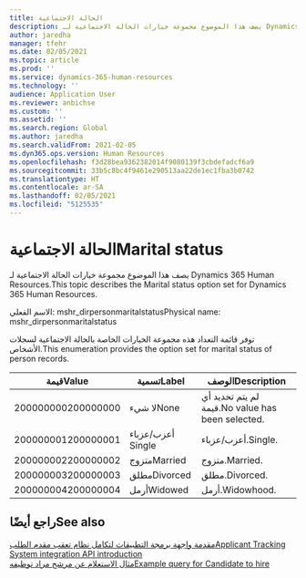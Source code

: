 ```yaml
---
title: الحالة الاجتماعية
description: يصف هذا الموضوع مجموعة خيارات الحالة الاجتماعية لـ Dynamics 365 Human Resources.
author: jaredha
manager: tfehr
ms.date: 02/05/2021
ms.topic: article
ms.prod: ''
ms.service: dynamics-365-human-resources
ms.technology: ''
audience: Application User
ms.reviewer: anbichse
ms.custom: ''
ms.assetid: ''
ms.search.region: Global
ms.author: jaredha
ms.search.validFrom: 2021-02-05
ms.dyn365.ops.version: Human Resources
ms.openlocfilehash: f3d28bea9362382014f9080139f3cbdefadcf6a9
ms.sourcegitcommit: 33b5c8bc4f9461e290513aa22de1ec1fba3b0742
ms.translationtype: HT
ms.contentlocale: ar-SA
ms.lasthandoff: 02/05/2021
ms.locfileid: "5125535"
---
```

# <a name="marital-status"></a><span data-ttu-id="3fddd-103">الحالة الاجتماعية</span><span class="sxs-lookup"><span data-stu-id="3fddd-103">Marital status</span></span>

<span data-ttu-id="3fddd-104">يصف هذا الموضوع مجموعة خيارات الحالة الاجتماعية لـ Dynamics 365 Human Resources.</span><span class="sxs-lookup"><span data-stu-id="3fddd-104">This topic describes the Marital status option set for Dynamics 365 Human Resources.</span></span>

<span data-ttu-id="3fddd-105">الاسم الفعلي: mshr_dirpersonmaritalstatus</span><span class="sxs-lookup"><span data-stu-id="3fddd-105">Physical name: mshr_dirpersonmaritalstatus</span></span>

<span data-ttu-id="3fddd-106">توفر قائمة التعداد هذه مجموعة الخيارات الخاصة بالحالة الاجتماعية لسجلات الأشخاص.</span><span class="sxs-lookup"><span data-stu-id="3fddd-106">This enumeration provides the option set for marital status of person records.</span></span>

| <span data-ttu-id="3fddd-107">قيمة</span><span class="sxs-lookup"><span data-stu-id="3fddd-107">Value</span></span> | <span data-ttu-id="3fddd-108">تسمية</span><span class="sxs-lookup"><span data-stu-id="3fddd-108">Label</span></span> | <span data-ttu-id="3fddd-109">الوصف</span><span class="sxs-lookup"><span data-stu-id="3fddd-109">Description</span></span> |
| --- | --- | --- |
| <span data-ttu-id="3fddd-110">200000000</span><span class="sxs-lookup"><span data-stu-id="3fddd-110">200000000</span></span> | <span data-ttu-id="3fddd-111">لا شيء</span><span class="sxs-lookup"><span data-stu-id="3fddd-111">None</span></span> | <span data-ttu-id="3fddd-112">لم يتم تحديد أي قيمة.</span><span class="sxs-lookup"><span data-stu-id="3fddd-112">No value has been selected.</span></span>
| <span data-ttu-id="3fddd-113">200000001</span><span class="sxs-lookup"><span data-stu-id="3fddd-113">200000001</span></span> | <span data-ttu-id="3fddd-114">أعزب/عزباء </span><span class="sxs-lookup"><span data-stu-id="3fddd-114">Single</span></span> | <span data-ttu-id="3fddd-115">أعزب/عزباء.</span><span class="sxs-lookup"><span data-stu-id="3fddd-115">Single.</span></span> |
| <span data-ttu-id="3fddd-116">200000002</span><span class="sxs-lookup"><span data-stu-id="3fddd-116">200000002</span></span> | <span data-ttu-id="3fddd-117">متزوج</span><span class="sxs-lookup"><span data-stu-id="3fddd-117">Married</span></span> | <span data-ttu-id="3fddd-118">متزوج.</span><span class="sxs-lookup"><span data-stu-id="3fddd-118">Married.</span></span> |
| <span data-ttu-id="3fddd-119">200000003</span><span class="sxs-lookup"><span data-stu-id="3fddd-119">200000003</span></span> | <span data-ttu-id="3fddd-120">مطلق</span><span class="sxs-lookup"><span data-stu-id="3fddd-120">Divorced</span></span> | <span data-ttu-id="3fddd-121">مطلق.</span><span class="sxs-lookup"><span data-stu-id="3fddd-121">Divorced.</span></span> |
| <span data-ttu-id="3fddd-122">200000004</span><span class="sxs-lookup"><span data-stu-id="3fddd-122">200000004</span></span> | <span data-ttu-id="3fddd-123">أرمل</span><span class="sxs-lookup"><span data-stu-id="3fddd-123">Widowed</span></span> | <span data-ttu-id="3fddd-124">أرمل.</span><span class="sxs-lookup"><span data-stu-id="3fddd-124">Widowhood.</span></span> |

## <a name="see-also"></a><span data-ttu-id="3fddd-125">راجع أيضًا</span><span class="sxs-lookup"><span data-stu-id="3fddd-125">See also</span></span>

[<span data-ttu-id="3fddd-126">مقدمة واجهة برمجة التطبيقات لتكامل نظام تعقب مقدم الطلب</span><span class="sxs-lookup"><span data-stu-id="3fddd-126">Applicant Tracking System integration API introduction</span></span>](hr-admin-integration-ats-api-introduction.md)<br>
[<span data-ttu-id="3fddd-127">مثال الاستعلام عن مرشح مراد توظيفه</span><span class="sxs-lookup"><span data-stu-id="3fddd-127">Example query for Candidate to hire</span></span>](hr-admin-integration-ats-api-candidate-to-hire-example-query.md)

